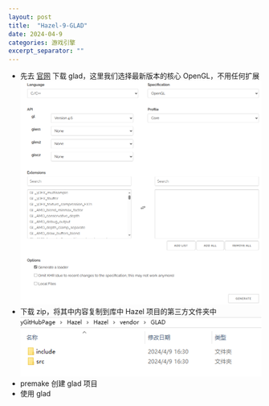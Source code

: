 ```yaml
---
layout: post
title:  "Hazel-9-GLAD"
date: 2024-04-9
categories: 游戏引擎
excerpt_separator: ""
---
```


- 先去 [官网](https://glad.dav1d.de/) 下载 glad，这里我们选择最新版本的核心 OpenGL，不用任何扩展  
![](../../../assets/GameEngine/Hazel/7.png)
- 下载 zip，将其中内容复制到库中 Hazel 项目的第三方文件夹中  
![](../../../assets/GameEngine/Hazel/8.png)
- premake 创建 glad 项目
- 使用 glad
 